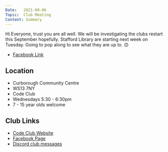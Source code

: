 ```yaml
---
Date:   2021-09-06
Topic:  Club Meeting
Content: Summary
---
```

Hi Everyone, trust you are all well. We will be investigating the clubs restart this September hopefully. Stafford Library are starting next week on Tuesday. Going to pop along to see what they are up to. 😊



* [Facebook Link](https://www.facebook.com/1481985248595237/posts/4067988389994897/)

## Location

* Curborough Community Centre
* WS13 7NY
* Code Club
* Wednesdays 5:30 - 6:30pm
* 7 - 15 year olds welcome

## Club Links

* [Code Club Website](https://lichfield-code-club.github.io/)
* [Facebook Page](https://www.facebook.com/LichfieldCoders)
* [Discord club messages](https://discord.gg/szz6xGK)
